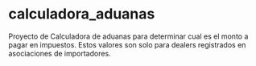 # calculadora_aduanas
Proyecto de Calculadora de aduanas para determinar cual es el monto a pagar en impuestos. Estos valores son solo para dealers registrados en asociaciones de importadores. 
